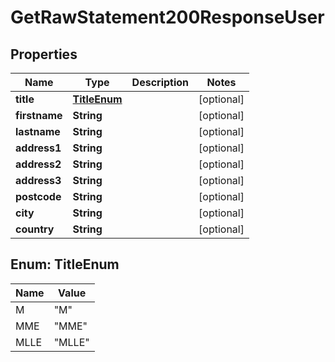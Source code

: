 

# GetRawStatement200ResponseUser


## Properties

| Name | Type | Description | Notes |
|------------ | ------------- | ------------- | -------------|
|**title** | [**TitleEnum**](#TitleEnum) |  |  [optional] |
|**firstname** | **String** |  |  [optional] |
|**lastname** | **String** |  |  [optional] |
|**address1** | **String** |  |  [optional] |
|**address2** | **String** |  |  [optional] |
|**address3** | **String** |  |  [optional] |
|**postcode** | **String** |  |  [optional] |
|**city** | **String** |  |  [optional] |
|**country** | **String** |  |  [optional] |



## Enum: TitleEnum

| Name | Value |
|---- | -----|
| M | &quot;M&quot; |
| MME | &quot;MME&quot; |
| MLLE | &quot;MLLE&quot; |



